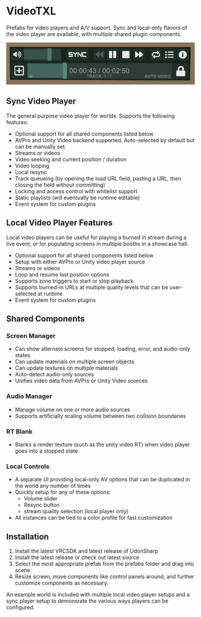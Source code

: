 # VideoTXL
Prefabs for video players and A/V support.  Sync and local-only flavors of the video player are available, with multiple shared plugin components.

![Main video player controls](Docs/Images/main_controls.png)

## Sync Video Player
The general purpose video player for worlds.  Supports the following features:

* Optional support for all shared components listed below
* AVPro and Unity Video backend supported.  Auto-selected by default but can be manually set.
* Streams or videos
* Video seeking and current position / duration
* Video looping
* Local resync
* Track queueing (by opening the load URL field, pasting a URL, then closing the field without committing)
* Locking and access control with whitelist support
* Static playlists (will eventually be runtime editable)
* Event system for custom plugins

## Local Video Player Features
Local video players can be useful for playing a burned in stream during a live event, or for populating screens in multiple booths in a showcase hall.

* Optional support for all shared components listed below
* Setup with either AVPro or Unity video player source
* Streams or videos
* Loop and resume last position options
* Supports zone triggers to start or stop playback
* Supports burned-in URLs at multiple quality levels that can be user-selected at runtime
* Event system for custom plugins

## Shared Components
### Screen Manager
  * Can show alternate screens for stopped, loading, error, and audio-only states
  * Can update materials on multiple screen objects
  * Can update textures on multiple materials
  * Auto-detect audio-only sources
  * Unifies video data from AVPro or Unity Video sources
### Audio Manager
  * Manage volume on one or more audio sources
  * Supports artificially scaling volume between two collision boundaries
### RT Blank
  * Blanks a render texture (such as the unity video RT) when video player goes into a stopped state
### Local Controls
  * A separate UI providing local-only AV options that can be duplicated in the world any number of times
  * Quickly setup for any of these options:
    * Volume slider
    * Resync button
    * stream quality selection (local player only)
  * All instances can be tied to a color profile for fast customization

## Installation
1. Install the latest VRCSDK and latest release of UdonSharp
2. Install the latest release or check out latest source
3. Select the most appropriate prefab from the prefabs folder and drag into scene.
4. Resize screen, move components like control panels around, and further customize components as necessary.

An example world is included with multiple local video player setups and a sync player setup to demonsrate the various ways players can be configured.
